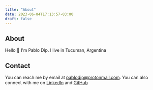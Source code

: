 ```yaml
---
title: "About"
date: 2023-06-04T17:13:57-03:00
draft: false
---
```


## About

Hello :wave: I'm Pablo Dip. I live in Tucuman, Argentina

## Contact

You can reach me by email at [pablodip@protonmail.com](pablodip@protonmail.com).
You can also connect with me on [LinkedIn](https://www.linkedin.com/in/pablo-dip-24b33b1b0/) and [GitHub](https://github.com/pdnt)
